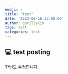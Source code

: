 ```yaml
---
emoji: ✍️
title: "test"
date: '2023-06-16 23:00:00'
author: gorillaKim
tags: test
categories: test
---
```


## 💻 test posting


한번도 수정합니다.

```toc

```
<!--stackedit_data:
eyJoaXN0b3J5IjpbLTE2MTEzMDk0ODYsLTE0MDc2NjAyNTZdfQ
==
-->
